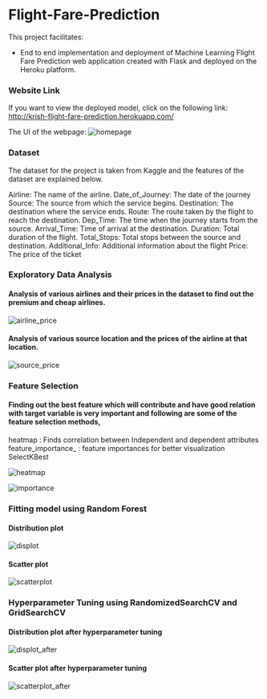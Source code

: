 # Flight-Fare-Prediction

This project facilitates:

* End to end implementation and deployment of Machine Learning Flight Fare Prediction web application created with Flask and deployed on the Heroku platform.

### Website Link

If you want to view the deployed model, click on the following link:
http://krish-flight-fare-prediction.herokuapp.com/

The UI of the webpage:
![homepage][0]

### Dataset

The dataset for the project is taken from Kaggle and the features of the dataset are explained below.

Airline: The name of the airline.
Date_of_Journey: The date of the journey
Source: The source from which the service begins.
Destination: The destination where the service ends.
Route: The route taken by the flight to reach the destination.
Dep_Time: The time when the journey starts from the source.
Arrival_Time: Time of arrival at the destination.
Duration: Total duration of the flight.
Total_Stops: Total stops between the source and destination.
Additional_Info: Additional information about the flight
Price: The price of the ticket


### Exploratory Data Analysis

#### Analysis of various airlines and their prices in the dataset to find out the premium and cheap airlines.

![airline_price][1]

#### Analysis of various source location and the prices of the airline at that location.

![source_price][2]

### Feature Selection

#### Finding out the best feature which will contribute and have good relation with target variable is very important and following are some of the feature selection methods,

heatmap : Finds correlation between Independent and dependent attributes
feature_importance_ : feature importances for better visualization
SelectKBest

![heatmap][3]

![importance][4]

### Fitting model using Random Forest

#### Distribution plot

![displot][5]

#### Scatter plot

![scatterplot][6]

### Hyperparameter Tuning using RandomizedSearchCV and GridSearchCV

#### Distribution plot after hyperparameter tuning

![displot_after][7]

#### Scatter plot after hyperparameter tuning

![scatterplot_after][8]


[0]: images/homepage.jpg
[1]: images/airline_price.jpg
[2]: images/source_price.jpg
[3]: images/heatmap.png
[4]: images/importance.png
[5]: images/displot.png
[6]: images/scatterplot.png
[7]: images/displot_after.png
[8]: images/scatterplot_after.png